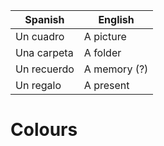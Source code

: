| Spanish     | English      |
| ----------- | ------------ |
| Un cuadro   | A picture    |
| Una carpeta | A folder     |
| Un recuerdo | A memory (?) |
| Un regalo   | A present    |
# Colours

